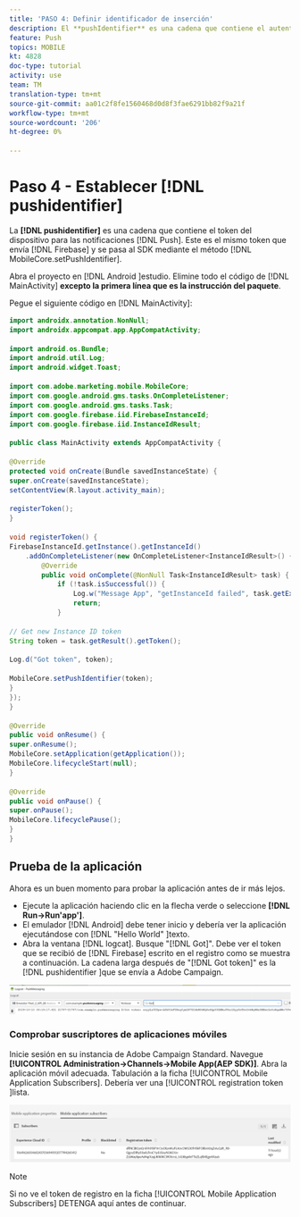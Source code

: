 ```yaml
---
title: 'PASO 4: Definir identificador de inserción'
description: El **pushIdentifier** es una cadena que contiene el autentificador del dispositivo para las notificaciones push. Este es el mismo token que envía Firebase y se pasa al SDK mediante el método MobileCore.setPushIdentifier.
feature: Push
topics: MOBILE
kt: 4828
doc-type: tutorial
activity: use
team: TM
translation-type: tm+mt
source-git-commit: aa01c2f8fe1560468d0d8f3fae6291bb82f9a21f
workflow-type: tm+mt
source-wordcount: '206'
ht-degree: 0%

---
```


# Paso 4 - Establecer [!DNL pushidentifier]

La **[!DNL pushidentifier]** es una cadena que contiene el token del dispositivo para las notificaciones [!DNL Push]. Este es el mismo token que envía [!DNL Firebase] y se pasa al SDK mediante el método [!DNL MobileCore.setPushIdentifier].

Abra el proyecto en [!DNL Android ]estudio. Elimine todo el código de [!DNL MainActivity] **excepto la primera línea que es la instrucción del paquete**.

Pegue el siguiente código en [!DNL MainActivity]:

<!--
Removed `{.line-numbers}` below
-->

```java
import androidx.annotation.NonNull;
import androidx.appcompat.app.AppCompatActivity;

import android.os.Bundle;
import android.util.Log;
import android.widget.Toast;

import com.adobe.marketing.mobile.MobileCore;
import com.google.android.gms.tasks.OnCompleteListener;
import com.google.android.gms.tasks.Task;
import com.google.firebase.iid.FirebaseInstanceId;
import com.google.firebase.iid.InstanceIdResult;

public class MainActivity extends AppCompatActivity {

@Override
protected void onCreate(Bundle savedInstanceState) {
super.onCreate(savedInstanceState);
setContentView(R.layout.activity_main);

registerToken();
}

void registerToken() {
FirebaseInstanceId.getInstance().getInstanceId()
    .addOnCompleteListener(new OnCompleteListener<InstanceIdResult>() {
        @Override
        public void onComplete(@NonNull Task<InstanceIdResult> task) {
            if (!task.isSuccessful()) {
                Log.w("Message App", "getInstanceId failed", task.getException());
                return;
            }

// Get new Instance ID token
String token = task.getResult().getToken();

Log.d("Got token", token);

MobileCore.setPushIdentifier(token);
}
});
}

@Override
public void onResume() {
super.onResume();
MobileCore.setApplication(getApplication());
MobileCore.lifecycleStart(null);
}

@Override
public void onPause() {
super.onPause();
MobileCore.lifecyclePause();
}
}
```

## Prueba de la aplicación

Ahora es un buen momento para probar la aplicación antes de ir más lejos.

* Ejecute la aplicación haciendo clic en la flecha verde o seleccione **[!DNL Run->Run'app']**.
* El emulador [!DNL Android] debe tener inicio y debería ver la aplicación ejecutándose con [!DNL "Hello World" ]texto.
* Abra la ventana [!DNL logcat]. Busque &quot;[!DNL Got]&quot;. Debe ver el token que se recibió de [!DNL Firebase] escrito en el registro como se muestra a continuación. La cadena larga después de &quot;[!DNL Got token]&quot; es la [!DNL pushidentifier ]que se envía a Adobe Campaign.

![logcat-token](assets/logcat-got-token.PNG)

### Comprobar suscriptores de aplicaciones móviles

Inicie sesión en su instancia de Adobe Campaign Standard.
Navegue **[!UICONTROL Administration->Channels->Mobile App(AEP SDK)]**. Abra la aplicación móvil adecuada. Tabulación a la ficha [!UICONTROL Mobile Application Subscribers]. Debería ver una [!UICONTROL registration token ]lista.

![mobile-application-subscribers](assets/mobile-application-subscribers.PNG)

>[!NOTE]
>
>Si no ve el token de registro en la ficha [!UICONTROL Mobile Application Subscribers] DETENGA aquí antes de continuar.

